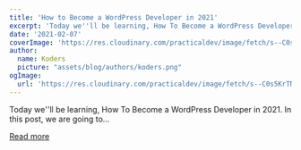 ```yaml
---
title: 'How to Become a WordPress Developer in 2021'
excerpt: 'Today we''ll be learning, How To Become a WordPress Developer in 2021.  In this post, we are going to...'
date: '2021-02-07'
coverImage: 'https://res.cloudinary.com/practicaldev/image/fetch/s--C0s5KrTN--/c_imagga_scale,f_auto,fl_progressive,h_420,q_auto,w_1000/https://dev-to-uploads.s3.amazonaws.com/i/p0aertn2jz2pn7b42lct.png'
author:
  name: Koders
  picture: "assets/blog/authors/koders.png"
ogImage:
  url: 'https://res.cloudinary.com/practicaldev/image/fetch/s--C0s5KrTN--/c_imagga_scale,f_auto,fl_progressive,h_420,q_auto,w_1000/https://dev-to-uploads.s3.amazonaws.com/i/p0aertn2jz2pn7b42lct.png'
---
```


Today we''ll be learning, How To Become a WordPress Developer in 2021.  In this post, we are going to...

[Read more](https://dev.to/alnahian2003/how-to-become-a-wordpress-developer-in-2021-5eib)
